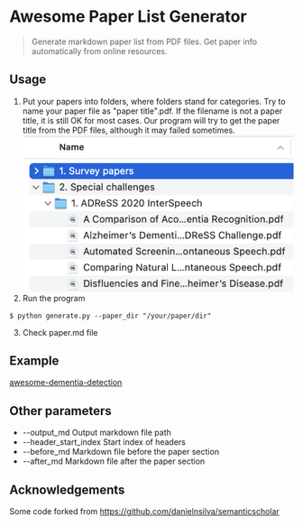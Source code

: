 # Awesome Paper List Generator

> Generate markdown paper list from PDF files. Get paper info automatically from online resources.

## Usage
1. Put your papers into folders, where folders stand for categories. Try to name your paper file as "paper title".pdf. If the filename is not a paper title, it is still OK for most cases. Our program will try to get the paper title from the PDF files, although it may failed sometimes.
![Put paper into folders](pics/folders.png)
2. Run the program
```
$ python generate.py --paper_dir "/your/paper/dir"
```
3. Check paper.md file

## Example 

[awesome-dementia-detection](https://github.com/billzyx/awesome-dementia-detection)

## Other parameters

- --output_md Output markdown file path
- --header_start_index Start index of headers
- --before_md Markdown file before the paper section
- --after_md Markdown file after the paper section

## Acknowledgements

Some code forked from https://github.com/danielnsilva/semanticscholar

